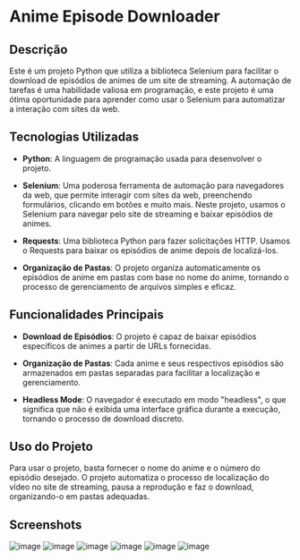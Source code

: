 # Anime Episode Downloader

## Descrição

Este é um projeto Python que utiliza a biblioteca Selenium para facilitar o download de episódios de animes de um site de streaming. A automação de tarefas é uma habilidade valiosa em programação, e este projeto é uma ótima oportunidade para aprender como usar o Selenium para automatizar a interação com sites da web.

## Tecnologias Utilizadas

- **Python**: A linguagem de programação usada para desenvolver o projeto.

- **Selenium**: Uma poderosa ferramenta de automação para navegadores da web, que permite interagir com sites da web, preenchendo formulários, clicando em botões e muito mais. Neste projeto, usamos o Selenium para navegar pelo site de streaming e baixar episódios de animes.

- **Requests**: Uma biblioteca Python para fazer solicitações HTTP. Usamos o Requests para baixar os episódios de anime depois de localizá-los.

- **Organização de Pastas**: O projeto organiza automaticamente os episódios de anime em pastas com base no nome do anime, tornando o processo de gerenciamento de arquivos simples e eficaz.

## Funcionalidades Principais

- **Download de Episódios**: O projeto é capaz de baixar episódios específicos de animes a partir de URLs fornecidas.

- **Organização de Pastas**: Cada anime e seus respectivos episódios são armazenados em pastas separadas para facilitar a localização e gerenciamento.

- **Headless Mode**: O navegador é executado em modo "headless", o que significa que não é exibida uma interface gráfica durante a execução, tornando o processo de download discreto.

## Uso do Projeto

Para usar o projeto, basta fornecer o nome do anime e o número do episódio desejado. O projeto automatiza o processo de localização do vídeo no site de streaming, pausa a reprodução e faz o download, organizando-o em pastas adequadas.

## Screenshots
![image](https://github.com/Tefsu/Projeto-BAP-V1/assets/113210542/a02c4003-9d97-4c5c-a3da-2dde77238990)
![image](https://github.com/Tefsu/Projeto-BAP-V1/assets/113210542/5421952b-3f61-47d8-adbc-764ea425dac2)
![image](https://github.com/Tefsu/Projeto-BAP-V1/assets/113210542/43c53b86-0573-41c6-bc4c-9339d6ed6c2c)
![image](https://github.com/Tefsu/Projeto-BAP-V1/assets/113210542/268b2696-23ab-4b3c-adcd-de6b71b1c982)
![image](https://github.com/Tefsu/Projeto-BAP-V1/assets/113210542/a138d3cb-27eb-4502-9ddb-8b9824b6474e)
![image](https://github.com/Tefsu/Projeto-BAP-V1/assets/113210542/d56470bf-5556-481d-831d-65077c149ddd)
